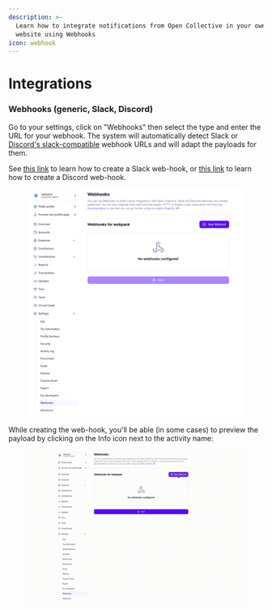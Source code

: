 ```yaml
---
description: >-
  Learn how to integrate notifications from Open Collective in your own chat or
  website using Webhooks
icon: webhook
---
```


# Integrations

### Webhooks (generic, Slack, Discord) <a href="#webhooks-generic-slack-discord" id="webhooks-generic-slack-discord"></a>

Go to your settings, click on "Webhooks" then select the type and enter the URL for your webhook. The system will automatically detect Slack or [Discord's slack-compatible](https://discord.com/developers/docs/resources/webhook#execute-slackcompatible-webhook) webhook URLs and will adapt the payloads for them.

See [this link](https://api.slack.com/messaging/webhooks#getting_started) to learn how to create a Slack web-hook, or [this link](https://support.discord.com/hc/en-us/articles/228383668-Utiliser-les-Webhooks) to learn how to create a Discord web-hook.

<figure><img src="../.gitbook/assets/image (45).png" alt=""><figcaption></figcaption></figure>

While creating the web-hook, you'll be able (in some cases) to preview the payload by clicking on the Info icon next to the activity name:

<figure><img src="../.gitbook/assets/example-webhook-creation (1).gif" alt=""><figcaption></figcaption></figure>
